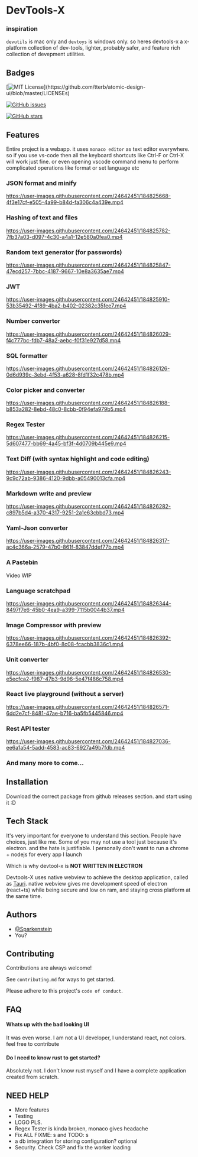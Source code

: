 # DevTools-X

### inspiration

`devutils` is mac only and `devtoys` is windows only.
so heres devtools-x a x-platform collection of dev-tools, lighter, probably safer, and feature rich collection of devepment utilities.



## Badges

[![MIT License](https://img.shields.io/apm/l/atomic-design-ui.svg?)](https://github.com/tterb/atomic-design-ui/blob/master/LICENSEs)

[![GitHub issues](https://img.shields.io/github/issues/fosslife/devtools-x)](https://github.com/fosslife/devtools-x/issues)

[![GitHub stars](https://img.shields.io/github/stars/fosslife/devtools-x)](https://github.com/fosslife/devtools-x/stargazers)




## Features

Entire project is a webapp. it uses `monaco editor` as text editor everywhere. so if you use vs-code then all the keyboard shortcuts like
Ctrl-F or Ctrl-X will work just fine. or even opening vscode command menu to perform complicated operations like format or set language etc


### JSON format and minify

https://user-images.githubusercontent.com/24642451/184825668-4f3e17cf-e505-4a99-b84d-fa306c4a439e.mp4

### Hashing of text and files

https://user-images.githubusercontent.com/24642451/184825782-7fb37a03-d097-4c30-a4a1-12e580a0fea0.mp4

### Random text generator (for passwords)

https://user-images.githubusercontent.com/24642451/184825847-47ecd257-7bbc-4187-9667-10e8a3635ae7.mp4

### JWT

https://user-images.githubusercontent.com/24642451/184825910-53b35492-4f89-4ba2-b402-02382c35fee7.mp4

### Number convertor

https://user-images.githubusercontent.com/24642451/184826029-f4c777bc-fdb7-48a2-aebc-f0f31e927d58.mp4


### SQL formatter

https://user-images.githubusercontent.com/24642451/184826126-0d6d939c-3ebd-4f53-a628-8fd1f32c478b.mp4



### Color picker and converter


https://user-images.githubusercontent.com/24642451/184826188-b853a282-8ebd-48c0-8cbb-0f94efa979b5.mp4


### Regex Tester

https://user-images.githubusercontent.com/24642451/184826215-5d607477-bb69-4a45-bf3f-4d0709b445e9.mp4



### Text Diff (with syntax highlight and code editing)

https://user-images.githubusercontent.com/24642451/184826243-9c9c72ab-9386-4120-9dbb-a05490013cfa.mp4





### Markdown write and preview
https://user-images.githubusercontent.com/24642451/184826282-c897b5d4-a370-4317-9251-2a1e63cbbd73.mp4



### Yaml-Json converter

https://user-images.githubusercontent.com/24642451/184826317-ac4c366a-2579-47b0-861f-83847ddef77b.mp4



### A Pastebin
Video WIP

### Language scratchpad

https://user-images.githubusercontent.com/24642451/184826344-8497f7e6-45b0-4ea9-a399-7115b0044b37.mp4



### Image Compressor with preview

https://user-images.githubusercontent.com/24642451/184826392-6378ee66-187b-4bf0-8c08-fcacbb3836c1.mp4



### Unit converter

https://user-images.githubusercontent.com/24642451/184826530-e5ecfca2-f987-47b3-9d96-5e47f486c758.mp4




### React live playground (without a server)


https://user-images.githubusercontent.com/24642451/184826571-6dd2e7cf-8481-47ae-b716-ba5fb5445846.mp4


### Rest API tester


https://user-images.githubusercontent.com/24642451/184827036-ee6a1a54-5add-4583-ac83-6927a49b7fdb.mp4


### And many more to come...






## Installation

Download the correct package from github releases section. and start using it :D

## Tech Stack

It's very important for everyone to understand this section. People have choices, just like me. Some of you may not use a tool
just because it's electron. and the hate is justifiable. I personally don't want to run a chrome + nodejs for every app I launch

Which is why devtool-x is **NOT WRITTEN IN ELECTRON**

Devtools-X uses native webview to achieve the desktop application, called as [Tauri](tauri.studio/). native webview gives me
development speed of electron (react+ts) while being secure and low on ram, and staying cross platform at the same time.



## Authors

- [@Sparkenstein](https://www.github.com/Sparkenstein)
- You?




## Contributing

Contributions are always welcome!

See `contributing.md` for ways to get started.

Please adhere to this project's `code of conduct`.




## FAQ

#### Whats up with the bad looking UI

It was even worse. I am not a UI developer, I understand react, not colors. 
feel free to contribute

#### Do I need to know rust to get started?

Absolutely not. I don't know rust myself and I have a complete application created from scratch.


## NEED HELP

- More features
- Testing
- LOGO PLS.
- Regex Tester is kinda broken, monaco gives headache
- Fix ALL FIXME: s and TODO: s
- a db integration for storing configuration? optional
- Security. Check CSP and fix the worker loading

